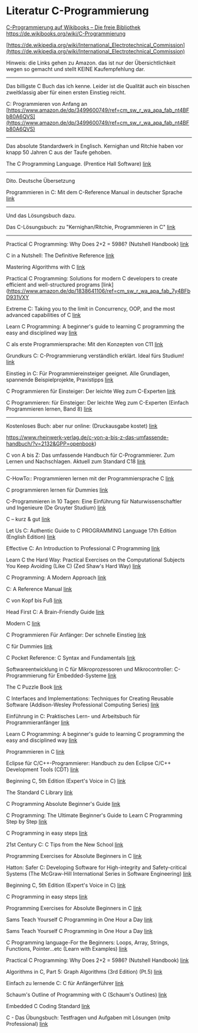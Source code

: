 # Literatur C-Programmierung

[C-Programmierung auf Wikibooks – Die freie Bibliothek https://de.wikibooks.org/wiki/C-Programmierung ](https://de.wikibooks.org/wiki/C-Programmierung)

[https://de.wikipedia.org/wiki/International_Electrotechnical_Commission](https://de.wikipedia.org/wiki/International_Electrotechnical_Commission)

Hinweis: die Links gehen zu Amazon. das ist nur der Übersichtlichkeit wegen so gemacht und stellt KEINE Kaufempfehlung dar. 

---

Das billigste C Buch das ich kenne. Leider ist die Qualität auch ein bisschen zweitklassig aber für einen ersten Einstieg reicht.

C: Programmieren von Anfang an [https://www.amazon.de/dp/3499600749/ref=cm_sw_r_wa_apa_fab_nt4BFb80A6QVS](https://www.amazon.de/dp/3499600749/ref=cm_sw_r_wa_apa_fab_nt4BFb80A6QVS)

---

Das absolute Standardwerk in Englisch. Kernighan und Ritchie haben vor knapp 50 Jahren C aus der Taufe gehoben.

The C Programming Language. (Prentice Hall Software) [link](https://www.amazon.de/dp/0131103628/ref=cm_sw_r_wa_apa_fab_nv4BFb7MSG3YW)

---

Dito. Deutsche Übersetzung

Programmieren in C: Mit dem C-Reference Manual in deutscher Sprache [link](https://www.amazon.de/dp/3446154973/ref=cm_sw_r_wa_apa_fab_Lv4BFb333XPP7)

---

Und das Lösungsbuch dazu.

Das C-Lösungsbuch: zu "Kernighan/Ritchie, Programmieren in C" [link](https://www.amazon.de/dp/3446159460/ref=cm_sw_r_wa_apa_fab_nw4BFb8P293CX)

---

Practical C Programming: Why Does 2+2 = 5986? (Nutshell Handbook) [link](https://www.amazon.de/dp/1565923065/ref=cm_sw_r_wa_apa_fab_Xw4BFbJ1QP17S)

C in a Nutshell: The Definitive Reference [link](https://www.amazon.de/dp/1491904755/ref=cm_sw_r_wa_apa_fab_vy4BFb6PFFWEG)

Mastering Algorithms with C [link](https://www.amazon.de/dp/1565924533/ref=cm_sw_r_wa_apa_fab_My4BFbEG48901)

Practical C Programming: Solutions for modern C developers to create efficient and well-structured programs \[link\](https://www.amazon.de/dp/1838641106/ref=cm_sw_r_wa_apa_fab_7y4BFbD931VXY

Extreme C: Taking you to the limit in Concurrency, OOP, and the most advanced capabilities of C [link](https://www.amazon.de/dp/1789343623/ref=cm_sw_r_wa_apa_fab_pz4BFbKMN94WN)

Learn C Programming: A beginner's guide to learning C programming the easy and disciplined way [link](https://www.amazon.de/dp/1789349915/ref=cm_sw_r_wa_apa_fab_Zz4BFb1GAWX72)

C als erste Programmiersprache: Mit den Konzepten von C11 [link](https://www.amazon.de/dp/3834818585/ref=cm_sw_r_wa_apa_fab_xA4BFbRTT0F73)

Grundkurs C: C-Programmierung verständlich erklärt. Ideal fürs Studium! [link](https://www.amazon.de/dp/3836241145/ref=cm_sw_r_wa_apa_fab_TA4BFbB0TV8D5)

Einstieg in C: Für Programmiereinsteiger geeignet. Alle Grundlagen, spannende Beispielprojekte, Praxistipps [link](https://www.amazon.de/dp/3836275694/ref=cm_sw_r_wa_apa_fab_sC4BFb3ZEZ563)

C Programmieren für Einsteiger: Der leichte Weg zum C-Experten [link](https://www.amazon.de/dp/3966450615/ref=cm_sw_r_wa_apa_fab_qD4BFb52QXG9R)

C Programmieren: für Einsteiger: Der leichte Weg zum C-Experten (Einfach Programmieren lernen, Band 8) [link](https://www.amazon.de/dp/3966450607/ref=cm_sw_r_wa_apa_fab_GD4BFbF53G19M)

---

Kostenloses Buch: aber nur online: (Druckausgabe kostet) [link](http://openbook.rheinwerk-verlag.de/c_von_a_bis_z/)

https://www.rheinwerk-verlag.de/c-von-a-bis-z-das-umfassende-handbuch/?v=2132&GPP=openbook)

C von A bis Z: Das umfassende Handbuch für C-Programmierer. Zum Lernen und Nachschlagen. Aktuell zum Standard C18 [link](https://www.amazon.de/dp/3836239736/ref=cm_sw_em_r_mt_dp_zezCFbS58T606)

---

C-HowTo:: Programmieren lernen mit der Programmiersprache C [link](https://www.amazon.de/dp/3946454003/ref=cm_sw_r_wa_apa_fab_o.4BFbA58PKG2)

C programmieren lernen für Dummies [link](https://www.amazon.de/dp/3527713425/ref=cm_sw_r_wa_apa_fab_8.4BFbEMYBJMG)

C-Programmieren in 10 Tagen: Eine Einführung für Naturwissenschaftler und Ingenieure (De Gruyter Studium) [link](https://www.amazon.de/dp/3110485125/ref=cm_sw_r_wa_apa_fab_Za5BFb3MK9F84)

C – kurz & gut [link](https://www.amazon.de/dp/3960091079/ref=cm_sw_r_wa_apa_fab_vb5BFbYHCE1C2)

Let Us C: Authentic Guide to C PROGRAMMING Language 17th Edition (English Edition) [link](https://www.amazon.de/dp/9389845688/ref=cm_sw_r_wa_apa_fab_Rc5BFbDKV9EZY)

Effective C: An Introduction to Professional C Programming [link](https://www.amazon.de/dp/1718501048/ref=cm_sw_r_wa_apa_fab_ad5BFb9YW1DXK)

Learn C the Hard Way: Practical Exercises on the Computational Subjects You Keep Avoiding (Like C) (Zed Shaw's Hard Way) [link](https://www.amazon.de/dp/0321884922/ref=cm_sw_r_wa_apa_fab_vd5BFbBMQXT03)

C Programming: A Modern Approach [link](https://www.amazon.de/dp/0393979504/ref=cm_sw_r_wa_apa_fab_Od5BFbCKJR17A)

C: A Reference Manual [link](https://www.amazon.de/dp/013089592X/ref=cm_sw_r_wa_apa_fab_ae5BFbTX2RC7S)

C von Kopf bis Fuß [link](https://www.amazon.de/dp/386899386X/ref=cm_sw_r_wa_apa_fab_oe5BFbN2N03FY)

Head First C: A Brain-Friendly Guide [link](https://www.amazon.de/dp/1449399916/ref=cm_sw_r_wa_apa_fab_Kf5BFbCGYEK9S)

Modern C [link](https://www.amazon.de/dp/1617295817/ref=cm_sw_r_wa_apa_fab_Jj5BFbD6GYS94)

C Programmieren Für Anfänger: Der schnelle Einstieg [link](https://www.amazon.de/dp/1980921113/ref=cm_sw_r_wa_apa_fab_Hk5BFb4SCN1GF)

C für Dummies [link](https://www.amazon.de/dp/352770647X/ref=cm_sw_r_wa_apa_fab_cl5BFb3S9WQPF)

C Pocket Reference: C Syntax and Fundamentals [link](https://www.amazon.de/dp/0596004362/ref=cm_sw_r_wa_apa_fab_ul5BFb4QBWS3X)

Softwareentwicklung in C für Mikroprozessoren und Mikrocontroller: C-Programmierung für Embedded-Systeme [link](https://www.amazon.de/dp/3800743280/ref=cm_sw_r_wa_apa_fab_Jl5BFb9DWRSFJ)

The C Puzzle Book [link](https://www.amazon.de/dp/0201604612/ref=cm_sw_r_wa_apa_fab_tn5BFbPQVCSKA)

C Interfaces and Implementations: Techniques for Creating Reusable Software (Addison-Wesley Professional Computing Series) [link](https://www.amazon.de/dp/0201498413/ref=cm_sw_r_wa_apa_fab_On5BFb22DDR7Y)

Einführung in C: Praktisches Lern- und Arbeitsbuch für Programmieranfänger [link](https://www.amazon.de/dp/3658129212/ref=cm_sw_r_wa_apa_fab_7n5BFbHDSK4YR)

Learn C Programming: A beginner's guide to learning C programming the easy and disciplined way [link](https://www.amazon.de/dp/1789349915/ref=cm_sw_r_wa_apa_fab_Eo5BFbGHA98RN)

Programmieren in C [link](https://www.amazon.de/dp/3709103924/ref=cm_sw_r_wa_apa_fab_Uo5BFb2JAJJMC)

Eclipse für C/C++-Programmierer: Handbuch zu den Eclipse C/C++ Development Tools (CDT) [link](https://www.amazon.de/dp/3864901960/ref=cm_sw_r_wa_apa_fab_6o5BFbZ428PGG)

Beginning C, 5th Edition (Expert's Voice in C) [link](https://www.amazon.de/dp/1430248815/ref=cm_sw_r_wa_apa_fab_tp5BFb7YMM783)

The Standard C Library [link](https://www.amazon.de/dp/0131315099/ref=cm_sw_r_wa_apa_fab_Qp5BFb3PECZVS)

C Programming Absolute Beginner's Guide [link](https://www.amazon.de/dp/0789751984/ref=cm_sw_r_wa_apa_fab_aq5BFbGCB987B)

C Programming: The Ultimate Beginner's Guide to Learn C Programming Step by Step [link](https://www.amazon.ca/Programming-Ultimate-Beginners-Guide-Learn/dp/B08JVKFT7Y)

C Programming in easy steps [link](https://www.amazon.de/dp/1840785446/ref=cm_sw_r_wa_apa_fab_Kq5BFbG0VN27K)

21st Century C: C Tips from the New School [link](https://www.amazon.de/dp/1491903899/ref=cm_sw_r_wa_apa_fab_or5BFbXBPYQ80)

Programming Exercises for Absolute Beginners in C [link](https://www.amazon.de/dp/B08HTL1CQ7/ref=cm_sw_r_wa_apa_fab_Zr5BFbPJY8XYM)

Hatton: Safer C: Developing Software for High-integrity and Safety-critical Systems (The McGraw-Hill International Series in Software Engineering) [link](https://www.amazon.de/dp/0077076400/ref=cm_sw_r_wa_apa_fab_Zs5BFbSVXAH3J)

Beginning C, 5th Edition (Expert's Voice in C) [link](https://www.amazon.de/dp/1430248815/ref=cm_sw_r_wa_apa_fab_iv5BFbAGM8T2S)

C Programming in easy steps [link](https://www.amazon.de/dp/1840785446/ref=cm_sw_r_wa_apa_fab_Fw5BFbBT084AZ)

Programming Exercises for Absolute Beginners in C [link](https://www.amazon.de/dp/B08HTL1CQ7/ref=cm_sw_r_wa_apa_fab_7w5BFbVTNFYSJ)

Sams Teach Yourself C Programming in One Hour a Day [link](https://www.amazon.de/dp/0789751992/ref=cm_sw_r_wa_apa_fab_Mx5BFb3TY7AMK)

Sams Teach Yourself C Programming in One Hour a Day [link](https://www.amazon.de/dp/0789751992/ref=cm_sw_r_wa_apa_fab_5x5BFbEXHBZ4A)

C Programming language-For the Beginners: Loops, Array, Strings, Functions, Pointer...etc (Learn with Examples) [link](https://www.amazon.de/dp/1718055528/ref=cm_sw_r_wa_apa_fab_my5BFbVHQVAM9)

Practical C Programming: Why Does 2+2 = 5986? (Nutshell Handbook) [link](https://www.amazon.de/dp/1565923065/ref=cm_sw_r_wa_apa_fab_Ey5BFbTJSNHN6)

Algorithms in C, Part 5: Graph Algorithms (3rd Edition) (Pt.5) [link](https://www.amazon.de/dp/0201316633/ref=cm_sw_r_wa_apa_fab_ez5BFb6FB1RRR)

Einfach zu lernende C: C für Anfängerführer [link](https://www.amazon.de/dp/B08HB2VPF3/ref=cm_sw_r_wa_apa_fab_xz5BFbYD6J79C)

Schaum's Outline of Programming with C (Schaum's Outlines) [link](https://www.amazon.de/dp/0070240353/ref=cm_sw_r_wa_apa_fab_Tz5BFbC0T9670)

Embedded C Coding Standard [link](https://www.amazon.de/dp/1721127984/ref=cm_sw_r_wa_apa_fab_6z5BFbYSDPEWH)

C - Das Übungsbuch: Testfragen und Aufgaben mit Lösungen (mitp Professional) [link](https://www.amazon.de/dp/3958458963/ref=cm_sw_r_wa_apa_fab_AA5BFbK4WKDQS)
